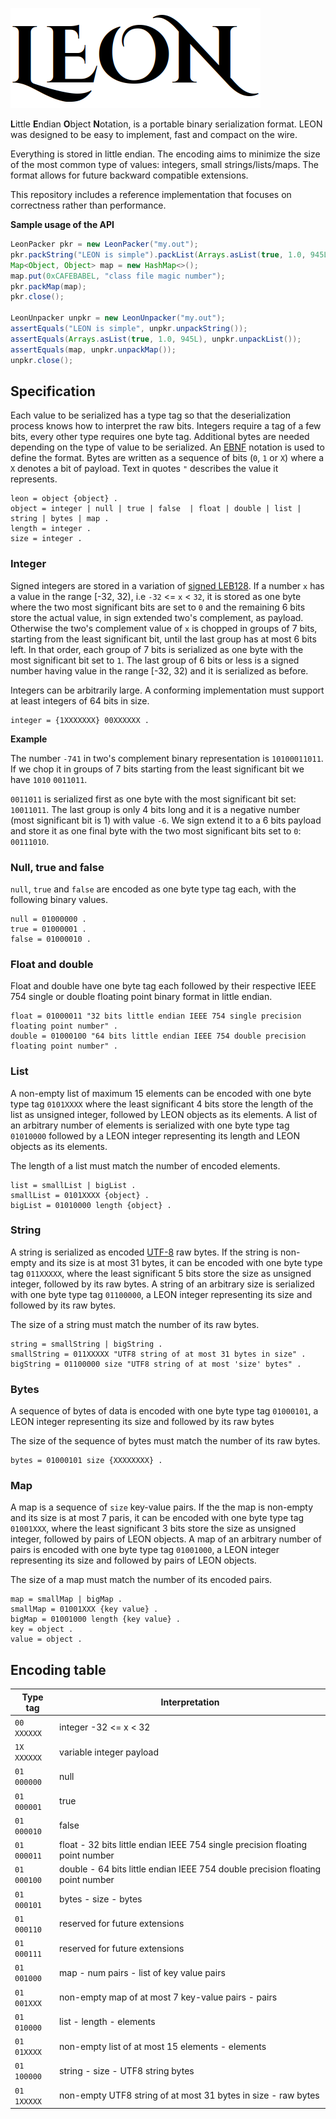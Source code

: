 ![LEON](https://github.com/lboasso/LEON/blob/main/LEON.png "**L**ittle **E**ndian **O**bject **N**otation")

**L**ittle **E**ndian **O**bject **N**otation, is a portable binary
serialization format. LEON was designed to be easy to implement, fast and
compact on the wire.

Everything is stored in little endian. The encoding aims to minimize the size
of the most common type of values: integers, small strings/lists/maps.
The format allows for future backward compatible extensions.

This repository includes a reference implementation that focuses on correctness
rather than performance.

**Sample usage of the API**

```Java
LeonPacker pkr = new LeonPacker("my.out");
pkr.packString("LEON is simple").packList(Arrays.asList(true, 1.0, 945L));
Map<Object, Object> map = new HashMap<>();
map.put(0xCAFEBABEL, "class file magic number");
pkr.packMap(map);
pkr.close();

LeonUnpacker unpkr = new LeonUnpacker("my.out");
assertEquals("LEON is simple", unpkr.unpackString());
assertEquals(Arrays.asList(true, 1.0, 945L), unpkr.unpackList());
assertEquals(map, unpkr.unpackMap());
unpkr.close();
```

## Specification

Each value to be serialized has a type tag so that the deserialization process
knows how to interpret the raw bits. Integers require a tag of a few bits,
every other type requires one byte tag. Additional bytes are needed depending
on the type of value to be serialized.
An [EBNF](https://en.wikipedia.org/wiki/Wirth_syntax_notation) notation is used
to define the format. Bytes are written as a sequence of bits (`0`, `1` or `X`)
where a `X` denotes a bit of payload. Text in quotes `"` describes the value
it represents.

```
leon = object {object} .
object = integer | null | true | false  | float | double | list | string | bytes | map .
length = integer .
size = integer .
```

### Integer

Signed integers are stored in a variation of [signed LEB128](https://en.wikipedia.org/wiki/LEB128#Signed_LEB128).
If a number `x` has a value in the range [-32, 32), i.e `-32` <= `x` < `32`, it
is stored as one byte where the two most significant bits are set to `0` and the
remaining 6 bits store the actual value, in sign extended two's complement, as
payload. Otherwise the two's complement value of `x` is chopped in groups of 7
bits, starting from the least significant bit, until the last group has at most
6 bits left. In that order, each group of 7 bits is serialized as one byte with
the most significant bit set to `1`. The last group of 6 bits or less is a signed
number having value in the range [-32, 32) and it is serialized as before.

Integers can be arbitrarily large. A conforming implementation must support at
least integers of 64 bits in size.

```
integer = {1XXXXXXX} 00XXXXXX .
```

**Example**

The number `-741` in two's complement binary representation is `10100011011`.
If we chop it in groups of 7 bits starting from the least significant bit we
have `1010` `0011011`.

`0011011` is serialized first as one byte with the most significant bit set:
`10011011`.
The last group is only 4 bits long and it is a negative number (most
significant bit is 1) with value `-6`. We sign extend it to a 6 bits payload and
store it as one final byte with the two most significant bits set to `0`:
`00111010`.

### Null, true and false

`null`, `true` and `false` are encoded as one byte type tag each, with the
following binary values.

```
null = 01000000 .
true = 01000001 .
false = 01000010 .
```

### Float and double

Float and double have one byte tag each followed by their respective IEEE 754
single or double floating point binary format in little endian.

```
float = 01000011 "32 bits little endian IEEE 754 single precision floating point number" .
double = 01000100 "64 bits little endian IEEE 754 double precision floating point number" .
```

### List

A non-empty list of maximum 15 elements can be encoded with one byte type tag
`0101XXXX` where the least significant 4 bits store the length of the list as
unsigned integer, followed by LEON objects as its elements.
A list of an arbitrary number of elements is serialized with one byte type tag
`01010000` followed by a LEON integer representing its length and LEON objects
as its elements.

The length of a list must match the number of encoded elements.

```
list = smallList | bigList .
smallList = 0101XXXX {object} .
bigList = 01010000 length {object} .
```


### String

A string is serialized as encoded [UTF-8](https://en.wikipedia.org/wiki/UTF-8)
raw bytes.
If the string is non-empty and its size is at most 31 bytes, it can be encoded
with one byte type tag `011XXXXX`, where the least significant 5 bits store the
size as unsigned integer, followed by its raw bytes.
A string of an arbitrary size is serialized with one byte type tag `01100000`, a
LEON integer representing its size and followed by its raw bytes.

The size of a string must match the number of its raw bytes.

```
string = smallString | bigString .
smallString = 011XXXXX "UTF8 string of at most 31 bytes in size" .
bigString = 01100000 size "UTF8 string of at most 'size' bytes" .
```

### Bytes

A sequence of bytes of data is encoded with one byte type tag `01000101`, a LEON
integer representing its size and followed by its raw bytes

The size of the sequence of bytes must match the number of its raw bytes.


```
bytes = 01000101 size {XXXXXXXX} .
```

### Map

A map is a sequence of `size` key-value pairs.
If the the map is non-empty and its size is at most 7 paris, it can be
encoded with one byte type tag `01001XXX`, where the least significant 3 bits
store the size as unsigned integer, followed by pairs of LEON objects.
A map of an arbitrary number of pairs is encoded with one byte type tag
`01001000`, a LEON integer representing its size and followed by pairs of
LEON objects.

The size of a map must match the number of its encoded pairs.

```
map = smallMap | bigMap .
smallMap = 01001XXX {key value} .
bigMap = 01001000 length {key value} .
key = object .
value = object .
```


## Encoding table

| Type tag      | Interpretation                                                                       |
| ------------- | -------------------------------------------------------------------------------------|
| `00` `XXXXXX` | integer -32 <= x < 32                                                                |
| `1X` `XXXXXX` | variable integer payload                                                             |
| `01` `000000` | null                                                                                 |
| `01` `000001` | true                                                                                 |
| `01` `000010` | false                                                                                |
| `01` `000011` | float - 32 bits little endian IEEE 754 single precision floating point number        |
| `01` `000100` | double - 64 bits little endian IEEE 754 double precision floating point number       |
| `01` `000101` | bytes - size - bytes                                                                 |
| `01` `000110` | reserved for future extensions                                                       |
| `01` `000111` | reserved for future extensions                                                       |
| `01` `001000` | map - num pairs - list of key value pairs                                            |
| `01` `001XXX` | non-empty map of at most 7 key-value pairs - pairs                                   |
| `01` `010000` | list - length - elements                                                             |
| `01` `01XXXX` | non-empty list of at most 15 elements - elements                                     |
| `01` `100000` | string - size - UTF8 string bytes                                                    |
| `01` `1XXXXX` | non-empty UTF8 string of at most 31 bytes in size - raw bytes                        |